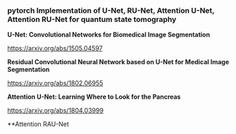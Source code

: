 ### pytorch Implementation of U-Net, RU-Net, Attention U-Net, Attention RU-Net for quantum state tomography


**U-Net: Convolutional Networks for Biomedical Image Segmentation**

https://arxiv.org/abs/1505.04597

**Residual Convolutional Neural Network based on U-Net  for Medical Image Segmentation**

https://arxiv.org/abs/1802.06955

**Attention U-Net: Learning Where to Look for the Pancreas**

https://arxiv.org/abs/1804.03999

**Attention RAU-Net 
